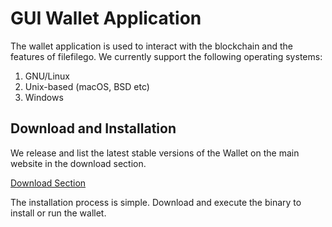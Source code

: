 # GUI Wallet Application

The wallet application is used to interact with the blockchain and the features of filefilego. We currently support the following operating systems:

1. GNU/Linux
2. Unix-based (macOS, BSD etc)
3. Windows

## Download and Installation

We release and list the latest stable versions of the Wallet on the main website in the download section.

[Download Section ](https://filefilego.com/#download)

The installation process is simple. Download and execute the binary to install or run the wallet.